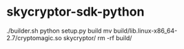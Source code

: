 # skycryptor-sdk-python

./builder.sh
python setup.py build
mv build/lib.linux-x86_64-2.7/cryptomagic.so skycryptor/
rm -rf build/
